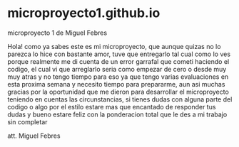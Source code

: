 # microproyecto1.github.io
microproyecto 1 de Miguel Febres 


Hola! como ya sabes este es mi microproyecto, que aunque quizas no lo parezca lo hice con bastante amor, tuve que entregarlo tal cual como lo ves porque realmente
me di cuenta de un error garrafal que cometi haciendo el codigo, el cual vi que arreglarlo seria como empezar de cero o desde muy muy atras y no tengo tiempo para eso
ya que tengo varias evaluaciones en esta proxima semana y necesito tiempo para prepararme, aun asi muchas gracias por la oportunidad que me dieron para desarrollar 
el microproyecto teniendo en cuentas las circunstancias, si tienes dudas con alguna parte del codigo o algo por el estilo estare mas que encantado de responder tus dudas
y bueno estare feliz con la ponderacion total que le des a mi trabajo sin completar

att. Miguel Febres 
